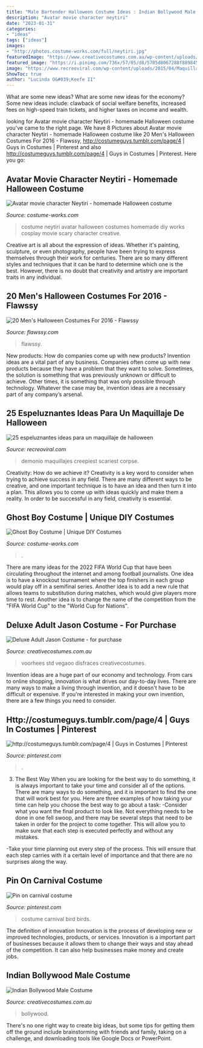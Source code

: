 ```yaml
---
title: "Male Bartender Halloween Costume Ideas : Indian Bollywood Male Costume"
description: "Avatar movie character neytiri"
date: "2023-01-31"
categories:
- "ideas"
tags: ["ideas"]
images:
- "http://photos.costume-works.com/full/neytiri.jpg"
featuredImage: "https://www.creativecostumes.com.au/wp-content/uploads/2014/07/RWP_036_web-768x1024.jpg"
featured_image: "https://i.pinimg.com/736x/57/05/d8/5705d8067288f88984566a0014814f22--colourful-birds-bird-costume.jpg"
image: "https://www.recreoviral.com/wp-content/uploads/2015/04/Maquillajes-1.jpg"
ShowToc: true
author: "Lucinda O&#039;Keefe II"
---
```



What are some new ideas?
What are some new ideas for the economy? 
Some new ideas include: clawback of social welfare benefits, increased fees on high-speed train tickets, and higher taxes on income and wealth.

	

		
looking for Avatar movie character Neytiri - homemade Halloween costume you've came to the right page. We have 8 Pictures about Avatar movie character Neytiri - homemade Halloween costume like 20 Men&#039;s Halloween Costumes For 2016 - Flawssy, http://costumeguys.tumblr.com/page/4 | Guys in Costumes | Pinterest and also http://costumeguys.tumblr.com/page/4 | Guys in Costumes | Pinterest. Here you go:
		
    
## Avatar Movie Character Neytiri - Homemade Halloween Costume

<img loading=lazy src="http://photos.costume-works.com/full/neytiri.jpg" onerror="this.onerror=null;this.src='https://tse1.mm.bing.net/th?id=OIP.FuyCuTkqeCpLaIiT1HZFjQHaLv&amp;pid=15.1';" alt="Avatar movie character Neytiri - homemade Halloween costume">

_Source: costume-works.com_

>costume neytiri avatar halloween costumes homemade diy works cosplay movie scary character creative. 

	

Creative art is all about the expression of ideas. Whether it's painting, sculpture, or even photography, people have been trying to express themselves through their work for centuries. There are so many different styles and techniques that it can be hard to determine which one is the best. However, there is no doubt that creativity and artistry are important traits in any individual.

    
## 20 Men&#039;s Halloween Costumes For 2016 - Flawssy

<img loading=lazy src="http://flawssy.com/wp-content/uploads/2016/05/Halloween-Costume-Ideas-For-Men.jpg" onerror="this.onerror=null;this.src='https://tse4.mm.bing.net/th?id=OIP.fnmWO5tfCrQBNWdvGA1eIAHaOb&amp;pid=15.1';" alt="20 Men&#039;s Halloween Costumes For 2016 - Flawssy">

_Source: flawssy.com_

>flawssy. 

	

New products: How do companies come up with new products?
Invention ideas are a vital part of any business. Companies often come up with new products because they have a problem that they want to solve. Sometimes, the solution is something that was previously unknown or difficult to achieve. Other times, it is something that was only possible through technology. Whatever the case may be, invention ideas are a necessary part of any company’s arsenal.

    
## 25 Espeluznantes Ideas Para Un Maquillaje De Halloween

<img loading=lazy src="https://www.recreoviral.com/wp-content/uploads/2015/04/Maquillajes-1.jpg" onerror="this.onerror=null;this.src='https://tse2.mm.bing.net/th?id=OIP.ncxdc4r4FxENPq85GgTkJAHaI4&amp;pid=15.1';" alt="25 espeluznantes ideas para un maquillaje de halloween">

_Source: recreoviral.com_

>demonio maquillajes creepiest scariest corpse. 

	

Creativity: How do we achieve it?
Creativity is a key word to consider when trying to achieve success in any field. There are many different ways to be creative, and one important technique is to have an idea and then turn it into a plan. This allows you to come up with ideas quickly and make them a reality. In order to be successful in any field, creativity is essential.

    
## Ghost Boy Costume | Unique DIY Costumes

<img loading=lazy src="https://photos.costume-works.com/full/ghost_boy.jpg" onerror="this.onerror=null;this.src='https://tse2.mm.bing.net/th?id=OIP.Hxh-vYmaa10vf8fUybwiCAHaJ3&amp;pid=15.1';" alt="Ghost Boy Costume | Unique DIY Costumes">

_Source: costume-works.com_

>. 

	

There are many ideas for the 2022 FIFA World Cup that have been circulating throughout the internet and among football journalists. One idea is to have a knockout tournament where the top finishers in each group would play off in a semifinal series. Another idea is to add a new rule that allows teams to substitution during matches, which would give players more time to rest. Another idea is to change the name of the competition from the "FIFA World Cup" to the "World Cup for Nations".

    
## Deluxe Adult Jason Costume - For Purchase

<img loading=lazy src="https://www.creativecostumes.com.au/wp-content/uploads/2020/09/Deluxe-Adult-Jason-Costume.jpg" onerror="this.onerror=null;this.src='https://tse2.mm.bing.net/th?id=OIP.tg4Sn3kGmuEZZyHq5u4SegHaMH&amp;pid=15.1';" alt="Deluxe Adult Jason Costume - for purchase">

_Source: creativecostumes.com.au_

>voorhees std vegaoo disfraces creativecostumes. 

	

Invention ideas are a huge part of our economy and technology. From cars to online shopping, innovation is what drives our day-to-day lives. There are many ways to make a living through invention, and it doesn't have to be difficult or expensive. If you're interested in making your own invention, there are a few things you need to consider.

    
## Http://costumeguys.tumblr.com/page/4 | Guys In Costumes | Pinterest

<img loading=lazy src="https://s-media-cache-ak0.pinimg.com/736x/7f/00/d8/7f00d808df7df757f3d6b26d479ee537.jpg" onerror="this.onerror=null;this.src='https://tse1.mm.bing.net/th?id=OIP.uo5LepVorUYTqYT79jbn1wHaJ4&amp;pid=15.1';" alt="http://costumeguys.tumblr.com/page/4 | Guys in Costumes | Pinterest">

_Source: pinterest.com_

>. 

	

3) The Best Way
When you are looking for the best way to do something, it is always important to take your time and consider all of the options. There are many ways to do something, and it is important to find the one that will work best for you. Here are three examples of how taking your time can help you choose the best way to go about a task: 
-Consider what you want the final product to look like. Not everything needs to be done in one fell swoop, and there may be several steps that need to be taken in order for the project to come together. This will allow you to make sure that each step is executed perfectly and without any mistakes.

-Take your time planning out every step of the process. This will ensure that each step carries with it a certain level of importance and that there are no surprises along the way.

    
## Pin On Carnival Costume

<img loading=lazy src="https://i.pinimg.com/736x/57/05/d8/5705d8067288f88984566a0014814f22--colourful-birds-bird-costume.jpg" onerror="this.onerror=null;this.src='https://tse4.mm.bing.net/th?id=OIP.HEhW5Gl_maXunTJm8gXJVgHaNL&amp;pid=15.1';" alt="Pin on carnival costume">

_Source: pinterest.com_

>costume carnival bird birds. 

	

The definition of innovation
Innovation is the process of developing new or improved technologies, products, or services. Innovation is a important part of businesses because it allows them to change their ways and stay ahead of the competition. It can also help businesses make money and create jobs.

    
## Indian Bollywood Male Costume

<img loading=lazy src="https://www.creativecostumes.com.au/wp-content/uploads/2014/07/RWP_036_web-768x1024.jpg" onerror="this.onerror=null;this.src='https://tse1.mm.bing.net/th?id=OIP.FZBN_uNpmk-Qs7IYIqdn1AHaJ4&amp;pid=15.1';" alt="Indian Bollywood Male Costume">

_Source: creativecostumes.com.au_

>bollywood. 

	

There's no one right way to create big ideas, but some tips for getting them off the ground include brainstorming with friends and family, taking on a challenge, and downloading tools like Google Docs or PowerPoint.

